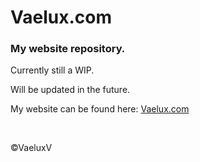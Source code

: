 # Vaelux.com
<h3>My website repository.</h3>

<p>Currently still a WIP.</p>
<p>Will be updated in the future.</p>

<p>My website can be found here: <a href="vaelux.com" target="_blank" rel="noreferrer noopener">Vaelux.com</a></p>

<br>
<p>©VaeluxV</p>
